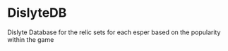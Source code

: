 # DislyteDB

Dislyte Database for the relic sets for each esper based on the popularity within the game